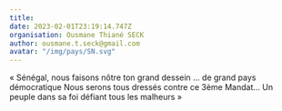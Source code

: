 ```yaml
---
title: 
date: 2023-02-01T23:19:14.747Z
organisation: Ousmane Thiané SECK
author: ousmane.t.seck@gmail.com
avatar: "/img/pays/SN.svg"
---
```


« Sénégal, nous faisons nôtre ton grand dessein … de grand pays démocratique 
Nous serons tous dressés contre ce 3ème Mandat…
Un peuple dans sa foi défiant tous les malheurs »
